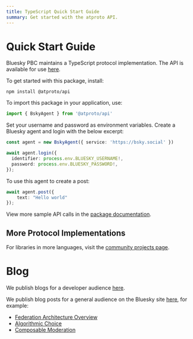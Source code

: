 ```yaml
---
title: TypeScript Quick Start Guide
summary: Get started with the atproto API.
---
```


# Quick Start Guide

Bluesky PBC maintains a TypeScript protocol implementation. The API is available for use [here](https://www.npmjs.com/package/@atproto/api?activeTab=readme).

To get started with this package, install:

```
npm install @atproto/api
```

To import this package in your application, use:

```TypeScript
import { BskyAgent } from '@atproto/api'
```

Set your username and password as environment variables. Create a Bluesky agent and login with the below excerpt:

```Typescript
const agent = new BskyAgent({ service: 'https://bsky.social' })

await agent.login({
  identifier: process.env.BLUESKY_USERNAME!,
  password: process.env.BLUESKY_PASSWORD!,
});
```
To use this agent to create a post:

```Typescript
await agent.post({
    text: "Hello world"
});
```

View more sample API calls in the [package documentation](https://www.npmjs.com/package/@atproto/api).

## More Protocol Implementations

For libraries in more languages, visit the [community projects page](/community/projects#protocol-implementations).


# Blog

We publish blogs for a developer audience [here](https://atproto.com/blog).

We publish blog posts for a general audience on the Bluesky site [here](https://blueskyweb.xyz/blog), for example:
- [Federation Architecture Overview](https://blueskyweb.xyz/blog/5-5-2023-federation-architecture)
- [Algorithmic Choice](https://blueskyweb.xyz/blog/3-30-2023-algorithmic-choice)
- [Composable Moderation](https://blueskyweb.xyz/blog/4-13-2023-moderation)
